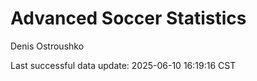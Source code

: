 # Advanced Soccer Statistics
Denis Ostroushko

<!-- gfm -->

Last successful data update: 2025-06-10 16:19:16 CST
